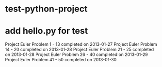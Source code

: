 test-python-project
===================
add hello.py for test
===================
Project Euler Problem 1 - 13 completed on 2013-01-27
Project Euler Problem 14 - 20 completed on 2013-01-28
Project Euler Problem 21 - 25 completed on 2013-01-28
Project Euler Problem 26 - 40 completed on 2013-01-29
Project Euler Problem 41 - 50 completed on 2013-01-30
